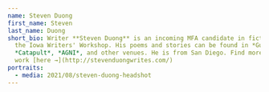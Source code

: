 ```yaml
---
name: Steven Duong
first_name: Steven
last_name: Duong
short_bio: Writer **Steven Duong** is an incoming MFA candidate in fiction at
  the Iowa Writers' Workshop. His poems and stories can be found in *Guernica*,
  *Catapult*, *AGNI*, and other venues. He is from San Diego. Find more of his
  work [here →](http://stevenduongwrites.com/)
portraits:
  - media: 2021/08/steven-duong-headshot
---
```

